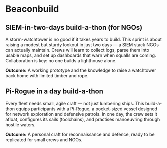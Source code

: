 # Beaconbuild

## SIEM-in-two-days build-a-thon (for NGOs)

A storm-watchtower is no good if it takes years to build. This sprint is about raising a modest but sturdy lookout 
in just two days — a SIEM stack NGOs can actually maintain. Crews will learn to collect logs, parse them into 
usable maps, and set up dashboards that warn when squalls are coming. Collaboration is key: no one builds a 
lighthouse alone.

**Outcome:** A working prototype and the knowledge to raise a watchtower back home with limited timber and rope.

## Pi-Rogue in a day build-a-thon

Every fleet needs small, agile craft — not just lumbering ships. This build-a-thon equips participants with a 
Pi-Rogue, a pocket-sized vessel designed for network exploration and defensive patrols. In one day, the crew sets 
it afloat, configures its sails (toolchains), and practises manoeuvring through hostile waters.

**Outcome:** A personal craft for reconnaissance and defence, ready to be replicated for small crews and NGOs.


